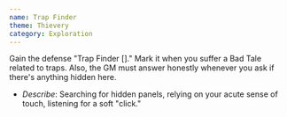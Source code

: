 ```yaml
---
name: Trap Finder
theme: Thievery
category: Exploration
---
```


Gain the defense "Trap Finder []." Mark it when you suffer a Bad Tale related to traps. Also, the GM must answer honestly whenever you ask if there's anything hidden here.

* *Describe*: Searching for hidden panels, relying on your acute sense of touch, listening for a soft "click."